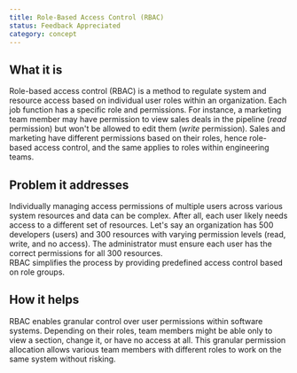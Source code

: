 ```yaml
---
title: Role-Based Access Control (RBAC)
status: Feedback Appreciated
category: concept
---
```


## What it is

Role-based access control (RBAC) is a method to regulate system and resource access based on individual user roles within an organization.
Each job function has a specific role and permissions. 
For instance, a marketing team member may have permission to view sales deals in the pipeline (*read* permission) but won't be allowed to edit them (*write* permission). 
Sales and marketing have different permissions based on their roles, hence role-based access control, and the same applies to roles within engineering teams. 

## Problem it addresses

Individually managing access permissions of multiple users across various system resources and data can be complex.
After all, each user likely needs access to a different set of resources. 
Let's say an organization has 500 developers (users) and 300 resources with varying permission levels (read, write, and no access). The administrator must ensure each user has the correct permissions for all 300 resources.  
RBAC simplifies the process by providing predefined access control based on role groups.


## How it helps

RBAC enables granular control over user permissions within software systems. 
Depending on their roles, team members might be able only to view a section, change it, or have no access at all. 
This granular permission allocation allows various team members with different roles to work on the same system without risking.
